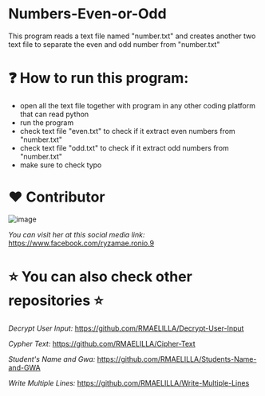 # Numbers-Even-or-Odd
This program reads a text file named "number.txt" and creates another two text file to separate the even and odd number from "number.txt"

# ❓ How to run this program:
- open all the text file together with program in any other coding platform that can read python
- run the program
- check text file "even.txt" to check if it extract even numbers from "number.txt"
- check text file "odd.txt" to check if it extract odd numbers from "number.txt"
- make sure to check typo

# :heart: Contributor
![image](https://user-images.githubusercontent.com/129654335/234447504-b897eec1-0a8b-4350-a11f-6efdf0357b81.png)

_You can visit her at this social media link:_
https://www.facebook.com/ryzamae.ronio.9

# ⭐ You can also check other repositories ⭐
_Decrypt User Input:_ https://github.com/RMAELILLA/Decrypt-User-Input

_Cypher Text:_ https://github.com/RMAELILLA/Cipher-Text

_Student's Name and Gwa:_ https://github.com/RMAELILLA/Students-Name-and-GWA

_Write Multiple Lines:_ https://github.com/RMAELILLA/Write-Multiple-Lines
